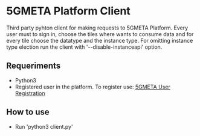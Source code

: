 # 5GMETA Platform Client
Third party pyhton client for making requests to 5GMETA Platform.
Every user must to sign in, choose the tiles where wants to consume data and for every tile choose the datatype and the instance type.
For omitting instance type election run the client with '--disable-instanceapi' option.

## Requeriments
- Python3
- Registered user in the platform. To register use: [5GMETA User Registration](https://your-mec-fqdn/identity/realms/5gmeta/account/)

## How to use
- Run 'python3 client.py'
